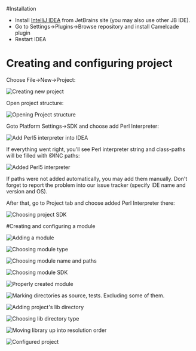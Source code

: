 
#Installation
* Install [IntelliJ IDEA](https://www.jetbrains.com/idea/) from JetBrains site (you may also use other JB IDE).
* Go to Settings->Plugins->Browse repository and install Camelcade plugin
* Restart IDEA

# Creating and configuring project
Choose File->New->Project:

![Creating new project](https://github.com/hurricup/Perl5-IDEA/blob/master/images/gettingstarted/createproject.png)

Open project structure:

![Opening Project structure](https://github.com/hurricup/Perl5-IDEA/blob/master/images/gettingstarted/projectstructure.png)

Goto Platform Settings->SDK and choose add Perl Interpreter:

![Add Perl5 interpreter into IDEA](https://github.com/hurricup/Perl5-IDEA/blob/master/images/gettingstarted/sdktype.png)

If everything went right, you'll see Perl interpreter string and class-paths will be filled with @INC paths:

![Added Perl5 interpreter](https://github.com/hurricup/Perl5-IDEA/blob/master/images/gettingstarted/sdkadded.png)

If paths were not added automatically, you may add them manually. Don't forget to report the problem into our issue tracker (specify IDE name and version and OS).

After that, go to Project tab and choose added Perl Interpreter there:

![Choosing project SDK](https://github.com/hurricup/Perl5-IDEA/blob/master/images/gettingstarted/projectsdk.png)

#Creating and configuring a module

![Adding a module](https://github.com/hurricup/Perl5-IDEA/blob/master/images/gettingstarted/newmodulestart.png)

![Choosing module type](https://github.com/hurricup/Perl5-IDEA/blob/master/images/gettingstarted/newmoduletype.png)

![Choosing module name and paths](https://github.com/hurricup/Perl5-IDEA/blob/master/images/gettingstarted/newmoduledialog.png)

![Choosing module SDK](https://github.com/hurricup/Perl5-IDEA/blob/master/images/gettingstarted/newmodulesdk.png)

![Properly created module](https://github.com/hurricup/Perl5-IDEA/blob/master/images/gettingstarted/createdmodule.png)

![Marking directories as source, tests. Excluding some of them.](https://github.com/hurricup/Perl5-IDEA/blob/master/images/gettingstarted/marksources.png)

![Adding project's lib directory](https://github.com/hurricup/Perl5-IDEA/blob/master/images/gettingstarted/addlibdir.png)

![Choosing lib directory type](https://github.com/hurricup/Perl5-IDEA/blob/master/images/gettingstarted/chooselibtype.png)

![Moving library up into resolution order](https://github.com/hurricup/Perl5-IDEA/blob/master/images/gettingstarted/movelibup.png)


![Configured project](https://github.com/hurricup/Perl5-IDEA/blob/master/images/gettingstarted/finalstep.png)